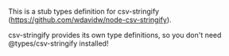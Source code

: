 This is a stub types definition for csv-stringify (https://github.com/wdavidw/node-csv-stringify).

csv-stringify provides its own type definitions, so you don't need @types/csv-stringify installed!